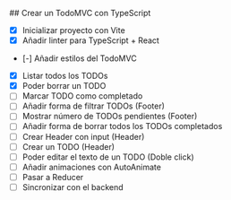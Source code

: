 ## Crear un TodoMVC con TypeScript

- [x] Inicializar proyecto con Vite
- [x] Añadir linter para TypeScript + React
- [-] Añadir estilos del TodoMVC
- [x] Listar todos los TODOs
- [x] Poder borrar un TODO
- [ ] Marcar TODO como completado
- [ ] Añadir forma de filtrar TODOs (Footer)
- [ ] Mostrar número de TODOs pendientes (Footer)
- [ ] Añadir forma de borrar todos los TODOs completados
- [ ] Crear Header con input (Header)
- [ ] Crear un TODO (Header)
- [ ] Poder editar el texto de un TODO (Doble click)
- [ ] Añadir animaciones con AutoAnimate
- [ ] Pasar a Reducer
- [ ] Sincronizar con el backend